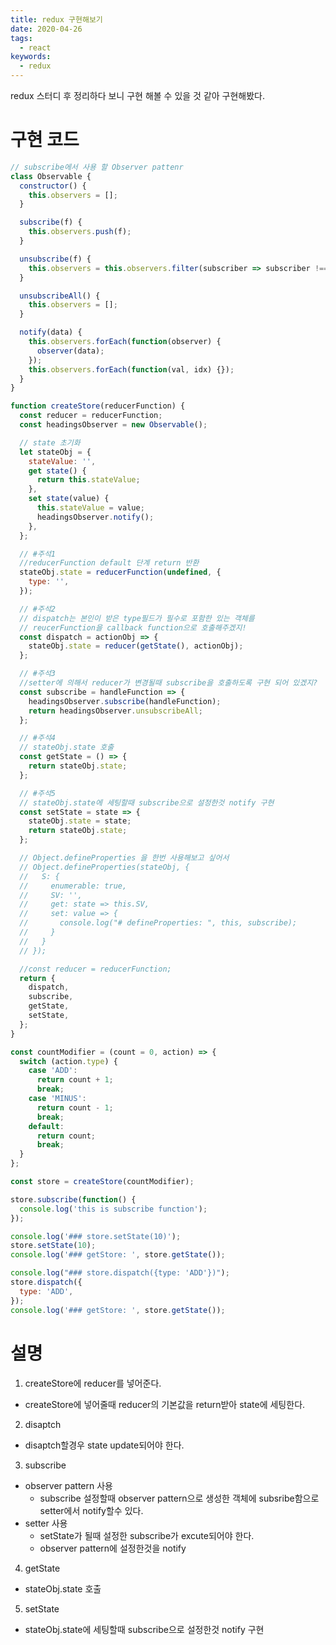 ```yaml
---
title: redux 구현해보기
date: 2020-04-26
tags:
  - react
keywords:
  - redux
---
```


redux 스터디 후 정리하다 보니 구현 해볼 수 있을 것 같아 구현해봤다.

# 구현 코드

```js
// subscribe에서 사용 할 Observer pattenr
class Observable {
  constructor() {
    this.observers = [];
  }

  subscribe(f) {
    this.observers.push(f);
  }

  unsubscribe(f) {
    this.observers = this.observers.filter(subscriber => subscriber !== f);
  }

  unsubscribeAll() {
    this.observers = [];
  }

  notify(data) {
    this.observers.forEach(function(observer) {
      observer(data);
    });
    this.observers.forEach(function(val, idx) {});
  }
}

function createStore(reducerFunction) {
  const reducer = reducerFunction;
  const headingsObserver = new Observable();

  // state 초기화
  let stateObj = {
    stateValue: '',
    get state() {
      return this.stateValue;
    },
    set state(value) {
      this.stateValue = value;
      headingsObserver.notify();
    },
  };

  // #주석1
  //reducerFunction default 단계 return 반환
  stateObj.state = reducerFunction(undefined, {
    type: '',
  });

  // #주석2
  // dispatch는 본인이 받은 type필드가 필수로 포함한 있는 객체를
  // reucerFunction을 callback function으로 호출해주겠지!
  const dispatch = actionObj => {
    stateObj.state = reducer(getState(), actionObj);
  };

  // #주석3
  //setter에 의해서 reducer가 변경될때 subscribe을 호출하도록 구현 되어 있겠지?
  const subscribe = handleFunction => {
    headingsObserver.subscribe(handleFunction);
    return headingsObserver.unsubscribeAll;
  };

  // #주석4
  // stateObj.state 호출
  const getState = () => {
    return stateObj.state;
  };

  // #주석5
  // stateObj.state에 세팅할때 subscribe으로 설정한것 notify 구현
  const setState = state => {
    stateObj.state = state;
    return stateObj.state;
  };

  // Object.defineProperties 을 한번 사용해보고 싶어서
  // Object.defineProperties(stateObj, {
  //   S: {
  //     enumerable: true,
  //     SV: '',
  //     get: state => this.SV,
  //     set: value => {
  //       console.log("# defineProperties: ", this, subscribe);
  //     }
  //   }
  // });

  //const reducer = reducerFunction;
  return {
    dispatch,
    subscribe,
    getState,
    setState,
  };
}

const countModifier = (count = 0, action) => {
  switch (action.type) {
    case 'ADD':
      return count + 1;
      break;
    case 'MINUS':
      return count - 1;
      break;
    default:
      return count;
      break;
  }
};

const store = createStore(countModifier);

store.subscribe(function() {
  console.log('this is subscribe function');
});

console.log('### store.setState(10)');
store.setState(10);
console.log('### getStore: ', store.getState());

console.log("### store.dispatch({type: 'ADD'})");
store.dispatch({
  type: 'ADD',
});
console.log('### getStore: ', store.getState());
```

# 설명

1. createStore에 reducer를 넣어준다.

- createStore에 넣어줄때 reducer의 기본값을 return받아 state에 세팅한다.

2. disaptch

- disaptch할경우 state update되어야 한다.

3. subscribe

- observer pattern 사용
  - subscribe 설정할때 observer pattern으로 생성한 객체에 subsribe함으로 setter에서 notify할수 있다.
- setter 사용
  - setState가 될때 설정한 subscribe가 excute되어야 한다.
  - observer pattern에 설정한것을 notify

4. getState

- stateObj.state 호출

5. setState

- stateObj.state에 세팅할때 subscribe으로 설정한것 notify 구현
